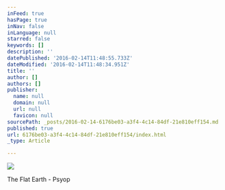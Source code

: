 ```yaml
---
inFeed: true
hasPage: true
inNav: false
inLanguage: null
starred: false
keywords: []
description: ''
datePublished: '2016-02-14T11:48:55.733Z'
dateModified: '2016-02-14T11:48:34.951Z'
title: ''
author: []
authors: []
publisher:
  name: null
  domain: null
  url: null
  favicon: null
sourcePath: _posts/2016-02-14-6176be03-a3f4-4c14-84df-21e810eff154.md
published: true
url: 6176be03-a3f4-4c14-84df-21e810eff154/index.html
_type: Article

---
```

![](https://the-grid-user-content.s3-us-west-2.amazonaws.com/7dd078ed-5b28-400e-923e-fd3f8ff70aef.png)

The Flat Earth - Psyop